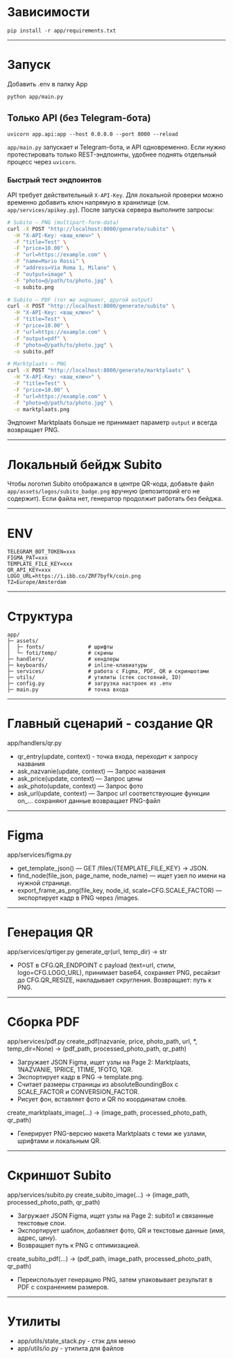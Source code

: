 # Зависимости
```text
pip install -r app/requirements.txt
```

-----------------------------------------------------------

# Запуск
Добавить .env в папку App
```text
python app/main.py
```

## Только API (без Telegram-бота)
```text
uvicorn app.api:app --host 0.0.0.0 --port 8000 --reload
```
`app/main.py` запускает и Telegram-бота, и API одновременно. Если нужно протестировать
только REST-эндпоинты, удобнее поднять отдельный процесс через `uvicorn`.

### Быстрый тест эндпоинтов
API требует действительный `X-API-Key`. Для локальной проверки можно временно
добавить ключ напрямую в хранилище (см. `app/services/apikey.py`). После запуска
сервера выполните запросы:

```bash
# Subito — PNG (multipart-form-data)
curl -X POST "http://localhost:8000/generate/subito" \
  -H "X-API-Key: <ваш_ключ>" \
  -F "title=Test" \
  -F "price=10.00" \
  -F "url=https://example.com" \
  -F "name=Mario Rossi" \
  -F "address=Via Roma 1, Milano" \
  -F "output=image" \
  -F "photo=@/path/to/photo.jpg" \
  -o subito.png

# Subito — PDF (тот же эндпоинт, другой output)
curl -X POST "http://localhost:8000/generate/subito" \
  -H "X-API-Key: <ваш_ключ>" \
  -F "title=Test" \
  -F "price=10.00" \
  -F "url=https://example.com" \
  -F "output=pdf" \
  -F "photo=@/path/to/photo.jpg" \
  -o subito.pdf

# Marktplaats — PNG
curl -X POST "http://localhost:8000/generate/marktplaats" \
  -H "X-API-Key: <ваш_ключ>" \
  -F "title=Test" \
  -F "price=10.00" \
  -F "url=https://example.com" \
  -F "photo=@/path/to/photo.jpg" \
  -o marktplaats.png
```

Эндпоинт Marktplaats больше не принимает параметр `output` и всегда возвращает PNG.

-----------------------------------------------------------

# Локальный бейдж Subito
Чтобы логотип Subito отображался в центре QR-кода, добавьте файл
`app/assets/logos/subito_badge.png` вручную (репозиторий его не содержит).
Если файла нет, генератор продолжит работать без бейджа.

-----------------------------------------------------------

# ENV
```text
TELEGRAM_BOT_TOKEN=xxx
FIGMA_PAT=xxx
TEMPLATE_FILE_KEY=xxx
QR_API_KEY=xxx
LOGO_URL=https://i.ibb.co/ZRF7byfk/coin.png
TZ=Europe/Amsterdam
```
-----------------------------------------------------------

# Структура
```text
app/
├─ assets/
│  ├─ fonts/              # шрифты
│  └─ foti/temp/          # скрины
├─ handlers/              # хендлеры
├─ keyboards/             # inline-клавиатуры
├─ services/              # работа с Figma, PDF, QR и скриншотами
├─ utils/                 # утилиты (стек состояний, IO)
├─ config.py              # загрузка настроек из .env
├─ main.py                # точка входа
```

-----------------------------------------------------------

# Главный сценарий - создание QR
app/handlers/qr.py
  - qr_entry(update, context) - точка входа, переходит к запросу названия
  - ask_nazvanie(update, context) — Запрос названия
  - ask_price(update, context) — Запрос цены
  - ask_photo(update, context) — Запрос фото
  - ask_url(update, context) — Запрос url
  соответствующие функции on_... сохраняют данные
возвращает PNG-файл

-----------------------------------------------------------

# Figma
app/services/figma.py
  - get_template_json() — GET /files/{TEMPLATE_FILE_KEY} → JSON.
  - find_node(file_json, page_name, node_name) — ищет узел по имени на нужной странице.
  - export_frame_as_png(file_key, node_id, scale=CFG.SCALE_FACTOR) — экспортирует кадр в PNG через /images.

-----------------------------------------------------------

# Генерация QR
app/services/qrtiger.py
generate_qr(url, temp_dir) -> str
  - POST в CFG.QR_ENDPOINT с payload (text=url, стили, logo=CFG.LOGO_URL), принимает base64, сохраняет PNG, ресайзит до CFG.QR_RESIZE, накладывает скругления.
    Возвращает: путь к PNG.

-----------------------------------------------------------

# Сборка PDF
app/services/pdf.py
create_pdf(nazvanie, price, photo_path, url, *, temp_dir=None) -> (pdf_path, processed_photo_path, qr_path)
  - Загружает JSON Figma, ищет узлы на Page 2: Marktplaats, 1NAZVANIE, 1PRICE, 1TIME, 1FOTO, 1QR.
  - Экспортирует кадр в PNG → template.png.
  - Считает размеры страницы из absoluteBoundingBox с SCALE_FACTOR и CONVERSION_FACTOR.
  - Рисует фон, вставляет фото и QR по координатам слоёв.

create_marktplaats_image(...) -> (image_path, processed_photo_path, qr_path)
  - Генерирует PNG-версию макета Marktplaats с теми же узлами, шрифтами и локальным QR.

-----------------------------------------------------------

# Скриншот Subito
app/services/subito.py
create_subito_image(...) -> (image_path, processed_photo_path, qr_path)
  - Загружает JSON Figma, ищет узлы на Page 2: subito1 и связанные текстовые слои.
  - Экспортирует шаблон, добавляет фото, QR и текстовые данные (имя, адрес, цену).
  - Возвращает путь к PNG с оптимизацией.

create_subito_pdf(...) -> (pdf_path, image_path, processed_photo_path, qr_path)
  - Переиспользует генерацию PNG, затем упаковывает результат в PDF с сохранением размеров.

-----------------------------------------------------------

# Утилиты
  - app/utils/state_stack.py  - стэк для меню
  - app/utils/io.py           - утилита для файлов

